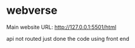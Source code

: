 # webverse

Main website URL: http://127.0.0.1:5501/html

api not routed just done the code using front end 
